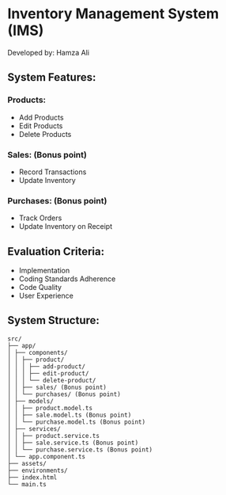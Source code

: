 # Inventory Management System (IMS)

Developed by: Hamza Ali

## System Features:

### Products:
- Add Products
- Edit Products
- Delete Products

### Sales: (Bonus point)
- Record Transactions
- Update Inventory

### Purchases: (Bonus point)
- Track Orders
- Update Inventory on Receipt

## Evaluation Criteria:
- Implementation
- Coding Standards Adherence
- Code Quality
- User Experience

## System Structure:
```
src/
├── app/
│ ├── components/
│ │ ├── product/
│ │ │ ├── add-product/
│ │ │ ├── edit-product/
│ │ │ └── delete-product/
│ │ ├── sales/ (Bonus point)
│ │ └── purchases/ (Bonus point)
│ ├── models/
│ │ ├── product.model.ts
│ │ ├── sale.model.ts (Bonus point)
│ │ └── purchase.model.ts (Bonus point)
│ ├── services/
│ │ ├── product.service.ts
│ │ ├── sale.service.ts (Bonus point)
│ │ └── purchase.service.ts (Bonus point)
│ └── app.component.ts
├── assets/
├── environments/
├── index.html
└── main.ts

```

